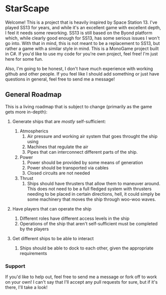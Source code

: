 # StarScape

Welcome! This is a project that is heavily inspired by Space Station 13. I've played SS13 for years, and while it's an excellent game with excellent depth, I feel it needs some reworking. SS13 is still based on the Byond platform which, while clearly good enough for SS13, has some serious issues I won't go into. With that in mind, this is not meant to be a replacement to SS13, but rather a game with a similar style in mind. This is a MonoGame project built in C#. If you'd like to use my code for you're own project, feel free! I'm just here for some fun.

Also, I'm going to be honest, I don't have much experience with working github and other people. If you feel like I should add something or just have questions in general, feel free to send me a message!

## General Roadmap

This is a living roadmap that is subject to change (primarily as the game gets more in-depth):

1. Generate ships that are *mostly* self-sufficient:
    1. Atmospherics
        1. Air pressure and working air system that goes throught the ship using
        2. Machines that regulate the air
        3. Pipes that can interconnect different parts of the ship.
    2. Power
        1. Power should be provided by some means of generation
        2. Power should be transported via cables
        3. Closed circuits are not needed
    3. Thrust
        1. Ships should have thrusters that allow them to maneuver around. This does not need to be a full fledged system with thrusters needing to be placed in certain directions, hell, it could simply be some machinery that moves the ship through woo-woo waves.

2. Have players that can operate the ship
    1. Different roles have different access levels in the ship
    2. Operations of the ship that aren't self-sufficient must be completed by the players

3. Get different ships to be able to interact
    1. Ships should be able to dock to each other, given the appropriate requirements
    
### Support

If you'd like to help out, feel free to send me a message or fork off to work on your own! I can't say that I'll accept any pull requests for sure, but if it's there, I'll take a look!
